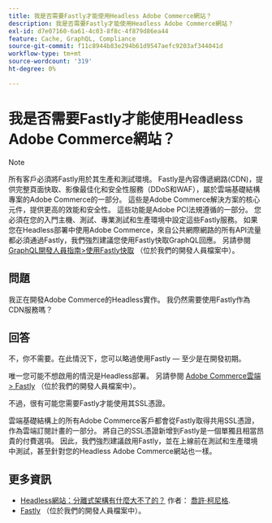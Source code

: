 ```yaml
---
title: 我是否需要Fastly才能使用Headless Adobe Commerce網站？
description: 我是否需要Fastly才能使用Headless Adobe Commerce網站？
exl-id: d7e07160-6a61-4c03-8f8c-4f879d86ea44
feature: Cache, GraphQL, Compliance
source-git-commit: f11c8944b83e294b61d9547aefc9203af344041d
workflow-type: tm+mt
source-wordcount: '319'
ht-degree: 0%

---
```


# 我是否需要Fastly才能使用Headless Adobe Commerce網站？

>[!NOTE]
>
>所有客戶必須將Fastly用於其生產和測試環境。 Fastly是內容傳遞網路(CDN)，提供完整頁面快取、影像最佳化和安全性服務（DDoS和WAF），屬於雲端基礎結構專案的Adobe Commerce的一部分。 這些是Adobe Commerce解決方案的核心元件，提供更高的效能和安全性。 這些功能是Adobe PCI法規遵循的一部分。 您必須在您的入門主機、測試、專業測試和生產環境中設定這些Fastly服務。 如果您在Headless部署中使用Adobe Commerce，來自公共網際網路的所有API流量都必須通過Fastly，我們強烈建議您使用Fastly快取GraphQL回應。 另請參閱 [GraphQL開發人員指南>使用Fastly快取](https://devdocs.magento.com/guides/v2.3/graphql/caching.html#caching-with-fastly) （位於我們的開發人員檔案中）。

## **問題**

我正在開發Adobe Commerce的Headless實作。 我仍然需要使用Fastly作為CDN服務嗎？

## **回答**

不，你不需要。在此情況下，您可以略過使用Fastly — 至少是在開發初期。

唯一您可能不想啟用的情況是Headless部署。
另請參閱 [Adobe Commerce雲端> Fastly](https://devdocs.magento.com/cloud/cdn/cloud-fastly.html) （位於我們的開發人員檔案中）。

不過，很有可能您需要Fastly才能使用其SSL憑證。

雲端基礎結構上的所有Adobe Commerce客戶都會從Fastly取得共用SSL憑證，作為雲端訂閱計畫的一部分。 將自己的SSL憑證新增到Fastly是一個單獨且相當昂貴的付費選項。 因此，我們強烈建議啟用Fastly，並在上線前在測試和生產環境中測試，甚至針對您的Headless Adobe Commerce網站也一樣。

## 更多資訊

* [Headless網站：分離式架構有什麼大不了的？](https://pantheon.io/blog/headless-websites-whats-big-deal-decoupled-architecture) 作者： [喬許·柯尼格](https://pantheon.io/team/josh-koenig).
* [Fastly](https://devdocs.magento.com/cloud/cdn/cloud-fastly.html) （位於我們的開發人員檔案中）。
